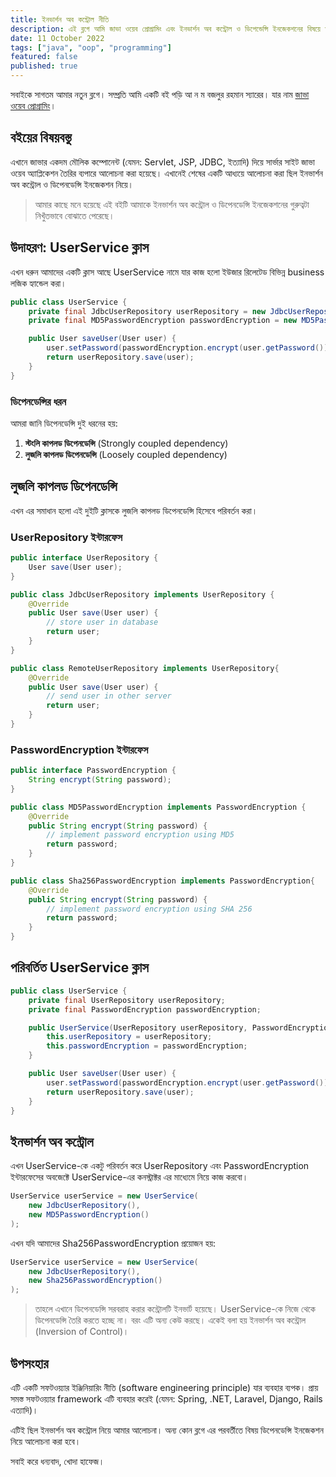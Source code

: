 ```yaml
---
title: ইনভার্শন অব কন্ট্রোল নীতি
description: এই ব্লগে আমি জাভা ওয়েব প্রোগ্রামিং এবং ইনভার্শন অব কন্ট্রোল ও ডিপেন্ডেন্সি ইনজেকশনের বিষয়ে আলোচনা করতে চলেছি।
date: 11 October 2022
tags: ["java", "oop", "programming"]
featured: false
published: true
---
```


সবাইকে সাগতম আমার নতুন ব্লগে। সম্প্রতি আমি একটি বই পড়ি আ ন ম বজলুর রহমান স্যারের। যার নাম [জাভা ওয়েব প্রোগ্রামিং](https://bazlur.com/posts/2020-03-06-%E0%A6%9C%E0%A6%BE%E0%A6%AD%E0%A6%BE-%E0%A6%93%E0%A6%AF%E0%A6%BC%E0%A7%87%E0%A6%AC-%E0%A6%AA%E0%A7%8D%E0%A6%B0%E0%A7%8B%E0%A6%97%E0%A7%8D%E0%A6%B0%E0%A6%BE%E0%A6%AE%E0%A6%BF/)।

## বইয়ের বিষয়বস্তু

এখানে জাভার একদম মৌলিক কম্পোনেন্ট (যেমন: Servlet, JSP, JDBC, ইত্যাদি) দিয়ে সার্ভার সাইট জাভা ওয়েব অ্যাপ্লিকেশন তৈরির ব্যপারে আলোচনা করা হয়েছে। এখানেই শেষের একটি আধ্যয়ে আলোচনা করা ছিল ইনভার্শন অব কন্ট্রোল ও ডিপেনডেন্সি ইনজেকশন নিয়ে।

> আমার কাছে মনে হয়েছে এই বইটি আমাকে ইনভার্শন অব কন্ট্রোল ও ডিপেনডেন্সি ইনজেকশনের গুরুত্বটা নিখুঁতভাবে বোঝাতে পেরেছে।

## উদাহরণ: UserService ক্লাস

এখন ধরুন আমাদের একটি ক্লাস আছে UserService নামে যার কাজ হলো ইউজার রিলেটেড বিভিন্ন business লজিক হ্যান্ডেল করা।

```java
public class UserService {
    private final JdbcUserRepository userRepository = new JdbcUserRepository();
    private final MD5PasswordEncryption passwordEncryption = new MD5PasswordEncryption();

    public User saveUser(User user) {
        user.setPassword(passwordEncryption.encrypt(user.getPassword()));
        return userRepository.save(user);
    }
}
```

### ডিপেনডেন্সির ধরন

আমরা জানি ডিপেনডেন্সি দুই ধরনের হয়:

1. **স্টংলি কাপলড ডিপেনডেন্সি** (Strongly coupled dependency)
2. **লুজলি কাপলড ডিপেনডেন্সি** (Loosely coupled dependency)

## লুজলি কাপলড ডিপেনডেন্সি

এখন এর সমাধান হলো এই দুইটি ক্লাসকে লুজলি কাপলড ডিপেনডেন্সি হিসেবে পরিবর্তন করা।

### UserRepository ইন্টারফেস

```java
public interface UserRepository {
    User save(User user);
}

public class JdbcUserRepository implements UserRepository {
    @Override
    public User save(User user) {
        // store user in database
        return user;
    }
}

public class RemoteUserRepository implements UserRepository{
    @Override
    public User save(User user) {
        // send user in other server
        return user;
    }
}
```

### PasswordEncryption ইন্টারফেস

```java
public interface PasswordEncryption {
    String encrypt(String password);
}

public class MD5PasswordEncryption implements PasswordEncryption {
    @Override
    public String encrypt(String password) {
        // implement password encryption using MD5
        return password;
    }
}

public class Sha256PasswordEncryption implements PasswordEncryption{
    @Override
    public String encrypt(String password) {
        // implement password encryption using SHA 256
        return password;
    }
}
```

## পরিবর্তিত UserService ক্লাস

```java
public class UserService {
    private final UserRepository userRepository;
    private final PasswordEncryption passwordEncryption;

    public UserService(UserRepository userRepository, PasswordEncryption passwordEncryption) {
        this.userRepository = userRepository;
        this.passwordEncryption = passwordEncryption;
    }

    public User saveUser(User user) {
        user.setPassword(passwordEncryption.encrypt(user.getPassword()));
        return userRepository.save(user);
    }
}
```

## ইনভার্শন অব কন্ট্রোল

এখন UserService-কে একটু পরিবর্তন করে UserRepository এবং PasswordEncryption ইন্টারফেসের অবজেক্টে UserService-এর কনস্ট্রাক্টর এর মাধ্যেমে নিয়ে কাজ করবো।

```java
UserService userService = new UserService(
    new JdbcUserRepository(),
    new MD5PasswordEncryption()
);
```

এখন যদি আমাদের Sha256PasswordEncryption প্রয়োজন হয়:

```java
UserService userService = new UserService(
    new JdbcUserRepository(),
    new Sha256PasswordEncryption()
);
```

> তাহলে এখানে ডিপেনডেন্সি সরবরাহ করার কন্ট্রোলটি ইনভার্ট হয়েছে। UserService-কে নিজে থেকে ডিপেনডেন্সি তৈরি করতে হচ্ছে না। বরং এটি অন্য কেউ করছে। একেই বলা হয় ইনভার্শন অব কন্ট্রোল (Inversion of Control)।

## উপসংহার

এটি একটি সফটওয়্যার ইঞ্জিনিয়ারিং নীতি (software engineering principle) যার ব্যবহার ব্যপক। প্রায় সমস্ত সফটওয়্যার framework এটি ব্যবহার করেই (যেমন: Spring, .NET, Laravel, Django, Rails এত্যাদি)।

এটিই ছিল ইনভার্শন অব কন্ট্রোল নিয়ে আমার আলোচনা। অন্য কোন ব্লগে এর পরবর্তীতে বিষয় ডিপেনডেন্সি ইনজেকশন নিয়ে আলোচনা করা হবে।

সবাই করে ধন্যবাদ, খোদা হাফেজ।
